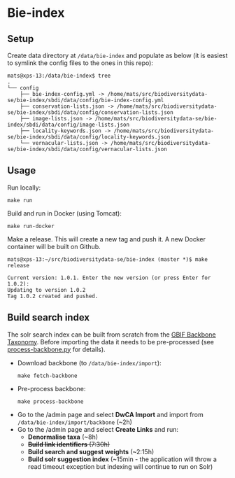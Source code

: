 # Bie-index

## Setup

Create data directory at `/data/bie-index` and populate as below (it is easiest to symlink the config files to the ones in this repo):
```
mats@xps-13:/data/bie-index$ tree
.
└── config
    ├── bie-index-config.yml -> /home/mats/src/biodiversitydata-se/bie-index/sbdi/data/config/bie-index-config.yml
    ├── conservation-lists.json -> /home/mats/src/biodiversitydata-se/bie-index/sbdi/data/config/conservation-lists.json
    ├── image-lists.json -> /home/mats/src/biodiversitydata-se/bie-index/sbdi/data/config/image-lists.json
    ├── locality-keywords.json -> /home/mats/src/biodiversitydata-se/bie-index/sbdi/data/config/locality-keywords.json
    └── vernacular-lists.json -> /home/mats/src/biodiversitydata-se/bie-index/sbdi/data/config/vernacular-lists.json
```

## Usage

Run locally:
```
make run
```

Build and run in Docker (using Tomcat):
```
make run-docker
```

Make a release. This will create a new tag and push it. A new Docker container will be built on Github.
```
mats@xps-13:~/src/biodiversitydata-se/bie-index (master *)$ make release

Current version: 1.0.1. Enter the new version (or press Enter for 1.0.2): 
Updating to version 1.0.2
Tag 1.0.2 created and pushed.
```

## Build search index

The solr search index can be built from scratch from the [GBIF Backbone Taxonomy](https://www.gbif.org/dataset/d7dddbf4-2cf0-4f39-9b2a-bb099caae36c). Before importing the data it needs to be pre-processed (see [process-backbone.py](./process-backbone.py) for details). 

* Download backbone (to `/data/bie-index/import`):
  ```
  make fetch-backbone
  ```
* Pre-process backbone:
  ```
  make process-backbone
  ```
* Go to the /admin page and select **DwCA Import** and import from `/data/bie-index/import/backbone` (~2h)
* Go to the /admin page and select **Create Links** and run:
  * **Denormalise taxa** (~8h)
  * ~~**Build link identifiers** (7:30h)~~
  * **Build search and suggest weights** (~2:15h)
  * **Build solr suggestion index** (~15min - the application will throw a read timeout exception but indexing will continue to run on Solr)
